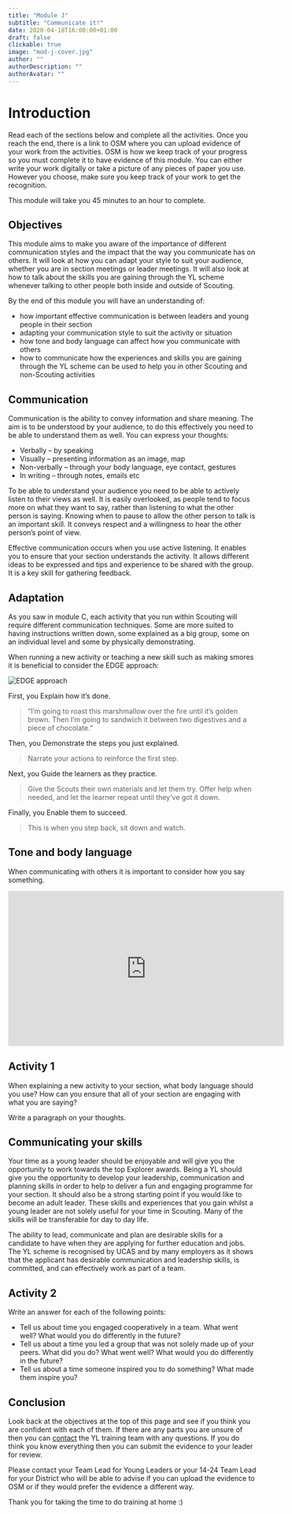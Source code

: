 ```yaml
---
title: "Module J"
subtitle: "Communicate it!"
date: 2020-04-18T16:00:00+01:00
draft: false
clickable: true
image: "mod-j-cover.jpg"
author: ""
authorDescription: ""
authorAvatar: ""
---
```


# Introduction

Read each of the sections below and complete all the activities. Once you reach the end, there is a link to OSM where you can upload evidence of your work from the activities. OSM is how we keep track of your progress so you must complete it to have evidence of this module. You can either write your work digitally or take a picture of any pieces of paper you use. However you choose, make sure you keep track of your work to get the recognition.

This module will take you 45 minutes to an hour to complete.

## Objectives

This module aims to make you aware of the importance of different communication styles and the impact that the way you communicate has on others. It will look at how you can adapt your style to suit your audience, whether you are in section meetings or leader meetings. It will also look at how to talk about the skills you are gaining through the YL scheme whenever talking to other people both inside and outside of Scouting.

By the end of this module you will have an understanding of:

- how important effective communication is between leaders and young people in their section
- adapting your communication style to suit the activity or situation
- how tone and body language can affect how you communicate with others
- how to communicate how the experiences and skills you are gaining through the YL scheme can be used to help you in other Scouting and non-Scouting activities

## Communication

Communication is the ability to convey information and share meaning. The aim is to be understood by your audience, to do this effectively you need to be able to understand them as well. You can express your thoughts:

- Verbally – by speaking
- Visually – presenting information as an image, map
- Non-verbally – through your body language, eye contact, gestures
- In writing – through notes, emails etc

To be able to understand your audience you need to be able to actively listen to their views as well. It is easily overlooked, as people tend to focus more on what they want to say, rather than listening to what the other person is saying. Knowing when to pause to allow the other person to talk is an important skill. It conveys respect and a willingness to hear the other person’s point of view.

Effective communication occurs when you use active listening. It enables you to ensure that your section understands the activity. It allows different ideas to be expressed and tips and experience to be shared with the group. It is a key skill for gathering feedback.

## Adaptation

As you saw in module C, each activity that you run within Scouting will require different communication techniques. Some are more suited to having instructions written down, some explained as a big group, some on an individual level and some by physically demonstrating.

When running a new activity or teaching a new skill such as making smores it is beneficial to consider the EDGE approach:

![EDGE approach](/edge.png)

First, you Explain how it’s done.

> “I’m going to roast this marshmallow over the fire until it’s golden brown. Then I’m going to sandwich it between two digestives and a piece of chocolate.”

Then, you Demonstrate the steps you just explained.

> Narrate your actions to reinforce the first step.

Next, you Guide the learners as they practice.

> Give the Scouts their own materials and let them try. Offer help when needed, and let the learner repeat until they’ve got it down.

Finally, you Enable them to succeed.

> This is when you step back, sit down and watch.

## Tone and body language

When communicating with others it is important to consider how you say something.

<iframe width="560" height="315" src="https://www.youtube.com/embed/tNO-DcC_7hk" frameborder="0" allow="accelerometer; autoplay; encrypted-media; gyroscope; picture-in-picture" allowfullscreen></iframe>

## Activity 1

When explaining a new activity to your section, what body language should you use? How can you ensure that all of your section are engaging with what you are saying?

Write a paragraph on your thoughts.

## Communicating your skills

Your time as a young leader should be enjoyable and will give you the opportunity to work towards the top Explorer awards. Being a YL should give you the opportunity to develop your leadership, communication and planning skills in order to help to deliver a fun and engaging programme for your section. It should also be a strong starting point if you would like to become an adult leader. These skills and experiences that you gain whilst a young leader are not solely useful for your time in Scouting. Many of the skills will be transferable for day to day life.

The ability to lead, communicate and plan are desirable skills for a candidate to have when they are applying for further education and jobs. The YL scheme is recognised by UCAS and by many employers as it shows that the applicant has desirable communication and leadership skills, is committed, and can effectively work as part of a team.

## Activity 2

Write an answer for each of the following points:

- Tell us about time you engaged cooperatively in a team. What went well? What would you do differently in the future?
- Tell us about a time you led a group that was not solely made up of your peers. What did you do? What went well? What would you do differently in the future?
- Tell us about a time someone inspired you to do something? What made them inspire you?

## Conclusion

Look back at the objectives at the top of this page and see if you think you are confident with each of them. If there are any parts you are unsure of then you can [contact](/contact) the YL training team with any questions. If you do think you know everything then you can submit the evidence to your leader for review.

Please contact your Team Lead for Young Leaders or your 14-24 Team Lead for your District who will be able to advise if you can upload the evidence to OSM or if they would prefer the evidence a different way.

Thank you for taking the time to do training at home :)
